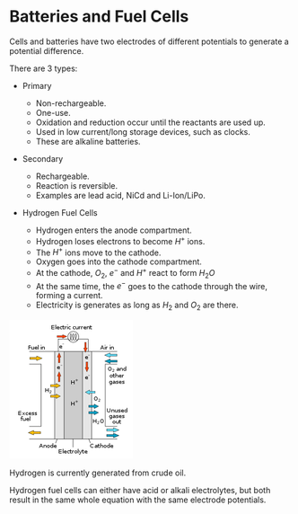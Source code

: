 # Batteries and Fuel Cells

Cells and batteries have two electrodes of different potentials
to generate a potential difference.

There are 3 types:

- Primary
	- Non-rechargeable.
	- One-use.
	- Oxidation and reduction occur until the reactants are used up.
	- Used in low current/long storage devices, such as clocks.
	- These are alkaline batteries.

- Secondary
	- Rechargeable.
	- Reaction is reversible.
	- Examples are lead acid, NiCd and Li-Ion/LiPo.

- Hydrogen Fuel Cells
	- Hydrogen enters the anode compartment.
	- Hydrogen loses electrons to become $H^+$ ions.
	- The $H^+$ ions move to the cathode.
	- Oxygen goes into the cathode compartment.
	- At the cathode, $O_2$, $e^-$ and $H^+$ react to form $H_2 O$
	- At the same time, the $e^-$ goes to the cathode through the wire,
		forming a current.
	- Electricity is generates as long as $H_2$ and $O_2$ are there.

![](fuel_cell.png)

Hydrogen is currently generated from crude oil.

Hydrogen fuel cells can either have acid or alkali electrolytes, but both result
in the same whole equation with the same electrode potentials.